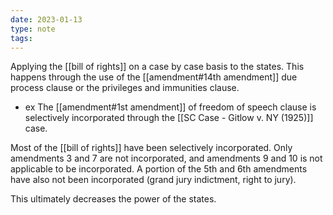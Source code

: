 ```yaml
---
date: 2023-01-13
type: note
tags:
---
```


Applying the [[bill of rights]] on a case by case basis to the states. This happens through the use of the [[amendment#14th amendment]] due process clause or the privileges and immunities clause.
- ex The [[amendment#1st amendment]] of freedom of speech clause is selectively incorporated through the [[SC Case - Gitlow v. NY (1925)]] case.

Most of the [[bill of rights]] have been selectively incorporated. Only amendments 3 and 7 are not incorporated, and amendments 9 and 10 is not applicable to be incorporated. A portion of the 5th and 6th amendments have also not been incorporated (grand jury indictment, right to jury).

This ultimately decreases the power of the states.
